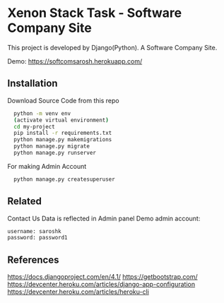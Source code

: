 
# Xenon Stack Task - Software Company Site

This project is developed by Django(Python).
A Software Company Site.




Demo:
https://softcomsarosh.herokuapp.com/


## Installation

Download Source Code from this repo

```bash
  python -m venv env
  (activate virtual environment)
  cd my-project
  pip install -r requirements.txt
  python manage.py makemigrations
  python manage.py migrate
  python manage.py runserver
```

For making Admin Account
```bash
  python manage.py createsuperuser
```
    
## Related

Contact Us Data is reflected in Admin panel
Demo admin account:
```txt
username: saroshk
password: password1
```

## References
https://docs.djangoproject.com/en/4.1/
https://getbootstrap.com/
https://devcenter.heroku.com/articles/django-app-configuration
https://devcenter.heroku.com/articles/heroku-cli
